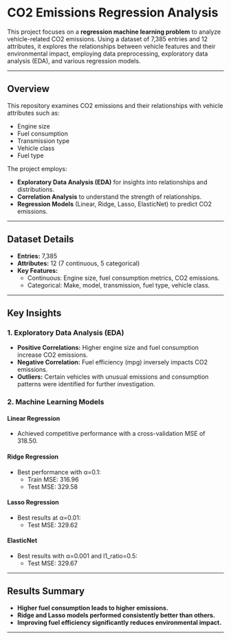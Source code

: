 # CO2 Emissions Regression Analysis

This project focuses on a **regression machine learning problem** to analyze vehicle-related CO2 emissions. Using a dataset of 7,385 entries and 12 attributes, it explores the relationships between vehicle features and their environmental impact, employing data preprocessing, exploratory data analysis (EDA), and various regression models.

---

## Overview

This repository examines CO2 emissions and their relationships with vehicle attributes such as:
- Engine size
- Fuel consumption
- Transmission type
- Vehicle class
- Fuel type

The project employs:
- **Exploratory Data Analysis (EDA)** for insights into relationships and distributions.
- **Correlation Analysis** to understand the strength of relationships.
- **Regression Models** (Linear, Ridge, Lasso, ElasticNet) to predict CO2 emissions.

---

## Dataset Details

- **Entries:** 7,385
- **Attributes:** 12 (7 continuous, 5 categorical)
- **Key Features:**
  - Continuous: Engine size, fuel consumption metrics, CO2 emissions.
  - Categorical: Make, model, transmission, fuel type, vehicle class.

---

## Key Insights

### 1. Exploratory Data Analysis (EDA)
- **Positive Correlations:** Higher engine size and fuel consumption increase CO2 emissions.
- **Negative Correlation:** Fuel efficiency (mpg) inversely impacts CO2 emissions.
- **Outliers:** Certain vehicles with unusual emissions and consumption patterns were identified for further investigation.

### 2. Machine Learning Models
#### Linear Regression
- Achieved competitive performance with a cross-validation MSE of 318.50.

#### Ridge Regression
- Best performance with α=0.1:
  - Train MSE: 316.96
  - Test MSE: 329.58

#### Lasso Regression
- Best results at α=0.01:
  - Test MSE: 329.62

#### ElasticNet
- Best results with α=0.001 and l1_ratio=0.5:
  - Test MSE: 329.67

---

## Results Summary

- **Higher fuel consumption leads to higher emissions.**
- **Ridge and Lasso models performed consistently better than others.**
- **Improving fuel efficiency significantly reduces environmental impact.**

---

